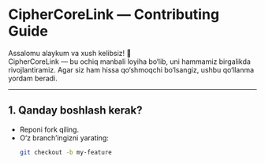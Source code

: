 # CipherCoreLink — Contributing Guide

Assalomu alaykum va xush kelibsiz! 🎉  
CipherCoreLink — bu ochiq manbali loyiha bo‘lib, uni hammamiz birgalikda rivojlantiramiz. Agar siz ham hissa qo‘shmoqchi bo‘lsangiz, ushbu qo‘llanma yordam beradi.

---

## 1. Qanday boshlash kerak?
- Reponi fork qiling.
- O‘z branch’ingizni yarating:  
  ```bash
  git checkout -b my-feature